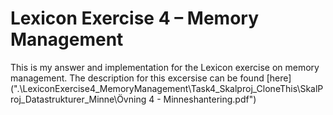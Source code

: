 # Lexicon Exercise 4 – Memory Management
This is my answer and implementation for the Lexicon exercise on memory management.
The description for this excersise can be found [here](".\LexiconExercise4_MemoryManagement\Task4_Skalproj_CloneThis\SkalProj_Datastrukturer_Minne\Övning 4 - Minneshantering.pdf")  
